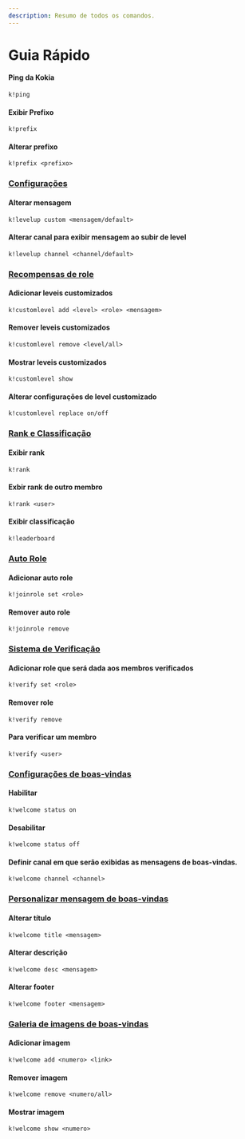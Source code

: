 ```yaml
---
description: Resumo de todos os comandos.
---
```


# Guia Rápido

#### Ping da Kokia

```text
k!ping
```

#### Exibir Prefixo

```text
k!prefix
```

#### Alterar prefixo

```text
k!prefix <prefixo>
```

### [Configurações](xp-and-leveling/configuracoes.md)

#### Alterar mensagem

```text
k!levelup custom <mensagem/default>
```

#### Alterar canal para exibir mensagem ao subir de level

```text
k!levelup channel <channel/default>
```

### [Recompensas de role](xp-and-leveling/recompensas-de-role.md)

#### Adicionar leveis customizados

```text
k!customlevel add <level> <role> <mensagem>
```

#### Remover leveis customizados

```text
k!customlevel remove <level/all>
```

#### Mostrar leveis customizados

```text
k!customlevel show
```

#### Alterar configurações de level customizado

```text
k!customlevel replace on/off
```

### [Rank e Classificação](xp-and-leveling/rank-e-classificacao.md)

#### Exibir rank

```text
k!rank
```

#### Exbir rank de outro membro

```text
k!rank <user>
```

#### Exibir classificação

```text
k!leaderboard
```

### [Auto Role](auto-role.md)

#### Adicionar auto role

```text
k!joinrole set <role>
```

#### Remover auto role

```text
k!joinrole remove
```

### [Sistema de Verificação](sistema-de-verificacao.md)

#### Adicionar role que será dada aos membros verificados

```text
k!verify set <role>
```

#### Remover role

```text
k!verify remove
```

#### Para verificar um membro

```text
k!verify <user>
```

### [Configurações de boas-vindas](boas-vindas/configuracoes.md)

#### Habilitar

```text
k!welcome status on
```

#### Desabilitar

```text
k!welcome status off
```

#### Definir canal em que serão exibidas as mensagens de boas-vindas.

```text
k!welcome channel <channel>
```

### [Personalizar mensagem de boas-vindas](boas-vindas/personalizar-mensagem.md)

#### Alterar título

```text
k!welcome title <mensagem>
```

#### Alterar descrição

```text
k!welcome desc <mensagem>
```

#### Alterar footer

```text
k!welcome footer <mensagem>
```

### [Galeria de imagens de boas-vindas](boas-vindas/galeria-de-imagens.md)

#### Adicionar imagem

```text
k!welcome add <numero> <link>
```

#### Remover imagem

```text
k!welcome remove <numero/all>
```

#### Mostrar imagem

```text
k!welcome show <numero>
```


